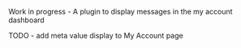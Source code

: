 Work in progress - A plugin to display messages in the my account dashboard

TODO - add meta value display to My Account page
